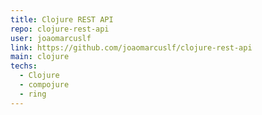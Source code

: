 ```yaml
---
title: Clojure REST API
repo: clojure-rest-api
user: joaomarcuslf
link: https://github.com/joaomarcuslf/clojure-rest-api
main: clojure
techs:
  - Clojure
  - compojure
  - ring
---
```

